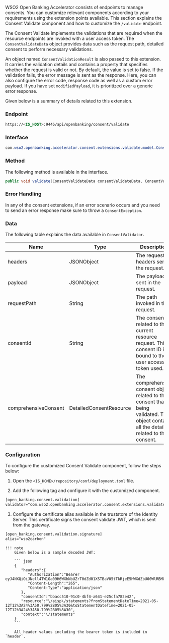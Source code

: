 WSO2 Open Banking Accelerator consists of endpoints to manage consents. You can customize relevant components 
according to your requirements using the extension points available. This section explains the Consent Validate 
component and how to customize the `/validate` endpoint.

The Consent Validate implements the validations that are required when the resource endpoints are invoked with a user 
access token. The `ConsentValidateData` object provides data such as the request path, detailed consent to perform 
necessary validations. 

An object named `ConsentValidationResult` is also passed to this extension. It carries the validation details and 
contains a property that specifies whether the request is valid or not. By default, the value is set to false. 
If the validation fails, the error message is sent as the response. Here, you can also configure the error code,
response code as well as a custom error payload. If you have set `modifiedPayload`, it is prioritized over a 
generic error response.

Given below is a summary of details related to this extension.

### Endpoint
``` xml
https://<IS_HOST>:9446/api/openbanking/consent/validate
```

### Interface
``` java
com.wso2.openbanking.accelerator.consent.extensions.validate.model.ConsentValidator
```
### Method 
The following method is available in the interface.
``` java
public void validate(ConsentValidateData consentValidateData, ConsentValidationResult consentValidationResult) throws ConsentException;
```

### Error Handling
In any of the consent extensions, if an error scenario occurs and you need to send an error response make sure to throw 
a `ConsentException`.

### Data
The following table explains the data available in `ConsentValidator`.

| Name      | Type                  | Description  |
| ----------|-----------------------| -------------|
| headers   | JSONObject            | The request headers sent in the request. |
| payload   | JSONObject            | The payload sent in the request. |
| requestPath   | String            | The path invoked in the request. |
| consentId | String                | The consent ID related to the current resource request. This consent ID is bound to the user access token used. |
| comprehensiveConsent  | DetailedConsentResource   | The comprehensive consent object related to the consent that is being validated. This object contains all the details related to the consent. |

### Configuration 

To configure the customized Consent Validate component, follow the steps below:

1. Open the `<IS_HOME>/repository/conf/deployment.toml` file.
    
2. Add the following tag and configure it with the customized component.
``` xml
[open_banking.consent.validation]
validator="com.wso2.openbanking.accelerator.consent.extensions.validate.impl.DefaultConsentValidator"
```

3. Configure the certificate alias available in the truststore of the Identity Server. This certificate signs the consent 
validate JWT, which is sent from the gateway.
``` xml
[open_banking.consent.validation.signature]
alias="wso2carbon"
```

    !!! note
        Given below is a sample decoded JWT:
        
        ``` json
        {
           "headers":{
              "Authorization":"Bearer eyJ4NXQiOiJNell4TW1Ga09H6WXhNbUZrT0dZd01XSTBaV05tTkRjeE5HWXdZbU00WlRBM01...kdRek5HTTBaR1JsTmpKa09ERmtaRFJpT1RGa01XRmhNelUyWkdWbE5nX1JTMjU2IiwiYWxnIjoiUlMyNTYifQ",
              "Content-Length":"265",
              "Content-Type":"application/json"
           },
           "consentId":"bbacc510-91c0-4bf4-a641-e25cfa782e42",
           "resource":"\/aisp\/statements?fromStatementDateTime=2021-05-12T12%3A24%3A50.799%2B05%3A30&toStatementDateTime=2021-05-12T12%3A24%3A50.799%2B05%3A30",
           "context":"\/statements"
        }
        ```
        
        All header values including the bearer token is included in `header`. 
